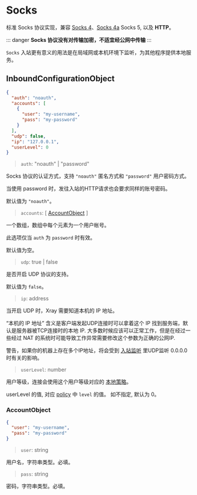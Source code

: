 # Socks

标准 Socks 协议实现，兼容 [Socks 4](http://ftp.icm.edu.pl/packages/socks/socks4/SOCKS4.protocol)、[Socks 4a](https://ftp.icm.edu.pl/packages/socks/socks4/SOCKS4A.protocol) Socks 5, 以及 **HTTP**。

::: danger
**Socks 协议没有对传输加密，不适宜经公网中传输**
:::

`Socks` 入站更有意义的用法是在局域网或本机环境下监听，为其他程序提供本地服务。

## InboundConfigurationObject

```json
{
  "auth": "noauth",
  "accounts": [
    {
      "user": "my-username",
      "pass": "my-password"
    }
  ],
  "udp": false,
  "ip": "127.0.0.1",
  "userLevel": 0
}
```

> `auth`: "noauth" | "password"

Socks 协议的认证方式，支持 `"noauth"` 匿名方式和 `"password"` 用户密码方式。

当使用 password 时，发往入站的HTTP请求也会要求同样的账号密码。

默认值为 `"noauth"`。

> `accounts`: \[ [AccountObject](#accountobject) \]

一个数组，数组中每个元素为一个用户帐号。

此选项仅当 `auth` 为 `password` 时有效。

默认值为空。

> `udp`: true | false

是否开启 UDP 协议的支持。

默认值为 `false`。

> `ip`: address

当开启 UDP 时，Xray 需要知道本机的 IP 地址。

“本机的 IP 地址” 含义是客户端发起UDP连接时可以拿着这个 IP 找到服务端，默认是服务器被TCP连接时的本地 IP. 大多数时候应该可以正常工作，但是在经过一些经过 NAT 的系统时可能导致工作异常需要修改这个参数为正确的公网IP.

警告，如果你的机器上存在多个IP地址，将会受到 [入站监听](../inbound.md#inboundobject) 里UDP监听 0.0.0.0 时有关的影响。

> `userLevel`: number

用户等级，连接会使用这个用户等级对应的 [本地策略](../policy.md#levelpolicyobject)。

userLevel 的值, 对应 [policy](../policy.md#policyobject) 中 `level` 的值。 如不指定, 默认为 0。

### AccountObject

```json
{
  "user": "my-username",
  "pass": "my-password"
}
```

> `user`: string

用户名，字符串类型。必填。

> `pass`: string

密码，字符串类型。必填。
